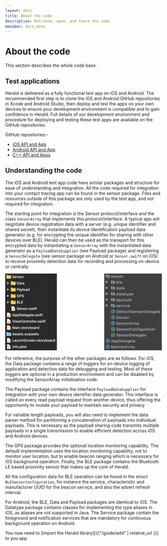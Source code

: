```yaml
---
layout: docs
title: About the code
description: Retrieve, open, and learn the code
menubar: docs_menu
---
```


# About the code

This section describes the whole code base.

## Test applications

Herald is delivered as a fully functional test app on iOS and Android. The recommended first step 
is to clone the iOS and Android GitHub repositories in Xcode and Android Studio, then deploy and 
test the apps on your own devices to ensure your development environment is compatible and to gain 
confidence in Herald. Full details of our development environment and procedure for deploying and 
testing these test apps are available on the GitHub repositories.

GitHub repositories:-
- [iOS API and App](https://github.com/theheraldproject/herald-for-ios)
- [Android API and App](https://github.com/theheraldproject/herald-for-android)
- [C++ API and Apps](https://github.com/theheraldproject/herald-for-cpp)

## Understanding the code

The iOS and Android test app code have similar packages and structure for ease of understanding and integration. All the code required for integration into your contact tracing app  can be found in the sensor package. Files and resources outside of this package are only used by the test app, and not required for integration.

The starting point for integration is the Sensor protocol/interface and the class ```SensorArray``` that implements this protocol/interface. A typical app will negotiate device registration data with a server (e.g. unique identifier and shared secret), then instantiate its device identification payload data generator (e.g. for encrypting the unique identifier for sharing with other devices over BLE). Herald can then be used as the transport for this encrypted data by instantiating a ```SensorArray``` with the instantiated data generator as a ```PayloadDataSupplier``` (see Payload package) and registering a ```SensorDelegate``` (see sensor package on Android or ```Sensor.swift``` on iOS) to receive proximity detection data for recording and processing on-device or centrally.

![Herald project code layout for iOS and Android](../images/code-project-layout.png)

For reference, the purpose of the other packages are as follows. For iOS, the Data package 
contains a range of loggers for on-device logging of application and detection data for debugging 
and testing. Most of these loggers are optional in a production environment and can be disabled 
by modifying the SensorArray initialisation code. 

The Payload package contains the interface ```PayloadDataSupplier``` for integration with your own 
device identifier data generator. This interface is called on every read payload request 
from another device, thus offering the opportunity to mutate your payload to maintain 
security and privacy. 

For variable length payloads, you will also need to implement the data parser method for 
partitioning a concatenation of payloads into individual payloads. This is necessary as 
the payload sharing code transmits multiple payloads in a single transmission to 
enable efficient detection across iOS and Android devices. 

The GPS package provides the optional location monitoring capability. 
The default implementation uses the location monitoring capability, 
not to monitor user location, but to enable beacon ranging which is 
necessary for iOS background operation. Finally, the BLE package contains the 
Bluetooth LE based proximity sensor that makes up the core of Herald. 

All the configuration data for BLE operation can be found in the struct ```BLESensorConfiguration```, 
for instance the service, characteristic and manufacturer UUID for the beacon service, 
and also the advert refresh interval.

For Android, the BLE, Data and Payload packages are identical to iOS. The Datatype package 
contains classes for implementing the type aliases in iOS, as aliases are not supported in 
Java. The Service package contain the foreground and notification services that are 
mandatory for continuous background operation on Android.

You now need to [Import the Herald library]({{"/guide/add" | relative_url }}) to you app.
